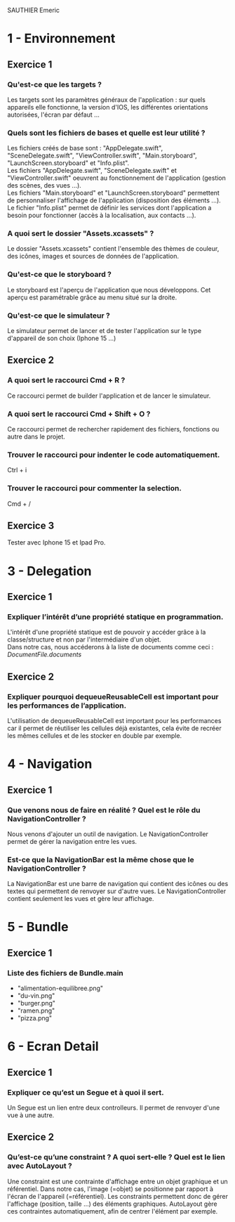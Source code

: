 SAUTHIER Emeric

# 1 - Environnement
## Exercice 1
### Qu'est-ce que les targets ?
Les targets sont les paramètres généraux de l'application : sur quels appareils elle fonctionne, la version d'IOS, les différentes orientations autorisées, l'écran par défaut ...

### Quels sont les fichiers de bases et quelle est leur utilité ?
Les fichiers créés de base sont : "AppDelegate.swift", "SceneDelegate.swift", "ViewController.swift", "Main.storyboard", "LaunchScreen.storyboard" et "Info.plist".  
Les fichiers "AppDelegate.swift", "SceneDelegate.swift" et "ViewController.swift" oeuvrent au fonctionnement de l'application (gestion des scènes, des vues ...).  
Les fichiers "Main.storyboard" et "LaunchScreen.storyboard" permettent de personnaliser l'affichage de l'application (disposition des éléments ...).  
Le fichier "Info.plist" permet de définir les services dont l'application a besoin pour fonctionner (accès à la localisation, aux contacts ...).  

### A quoi sert le dossier "Assets.xcassets" ?
Le dossier "Assets.xcassets" contient l'ensemble des thèmes de couleur, des icônes, images et sources de données de l'application.  

### Qu'est-ce que le storyboard ?
Le storyboard est l'aperçu de l'application que nous développons. Cet aperçu est paramétrable grâce au menu situé sur la droite.  

### Qu'est-ce que le simulateur ?
Le simulateur permet de lancer et de tester l'application sur le type d'appareil de son choix (Iphone 15 ...)

## Exercice 2
### A quoi sert le raccourci Cmd + R ?
Ce raccourci permet de builder l'application et de lancer le simulateur.

### A quoi sert le raccourci Cmd + Shift + O ?
Ce raccourci permet de rechercher rapidement des fichiers, fonctions ou autre dans le projet.

### Trouver le raccourci pour indenter le code automatiquement.
Ctrl + i

### Trouver le raccourci pour commenter la selection.
Cmd + /

## Exercice 3
Tester avec Iphone 15 et Ipad Pro.

# 3 - Delegation
## Exercice 1
### Expliquer l’intérêt d’une propriété statique en programmation.
L'intérêt d'une propriété statique est de pouvoir y accéder grâce à la classe/structure et non par l'intermédiaire d'un objet.  
Dans notre cas, nous accéderons à la liste de documents comme ceci : _DocumentFile.documents_

## Exercice 2
### Expliquer pourquoi dequeueReusableCell est important pour les performances de l’application.
L'utilisation de dequeueReusableCell est important pour les performances car il permet de réutiliser les cellules déjà existantes, cela évite de recréer les mêmes cellules et de les stocker en double par exemple.

# 4 - Navigation
## Exercice 1
### Que venons nous de faire en réalité ? Quel est le rôle du NavigationController ?
Nous venons d'ajouter un outil de navigation. Le NavigationController permet de gérer la navigation entre les vues.

### Est-ce que la NavigationBar est la même chose que le NavigationController ?
La NavigationBar est une barre de navigation qui contient des icônes ou des textes qui permettent de renvoyer sur d'autre vues. Le NavigationController contient seulement les vues et gère leur affichage.

# 5 - Bundle
## Exercice 1
### Liste des fichiers de Bundle.main
- "alimentation-equilibree.png"
- "du-vin.png"
- "burger.png"
- "ramen.png"
- "pizza.png"

# 6 - Ecran Detail
## Exercice 1
### Expliquer ce qu’est un Segue et à quoi il sert.
Un Segue est un lien entre deux controlleurs. Il permet de renvoyer d'une vue à une autre.

## Exercice 2
### Qu’est-ce qu’une constraint ? A quoi sert-elle ? Quel est le lien avec AutoLayout ?
Une constraint est une contrainte d'affichage entre un objet graphique et un référentiel. Dans notre cas, l'image (=objet) se positionne par rapport à l'écran de l'appareil (=référentiel).
Les constraints permettent donc de gérer l'affichage (position, taille ...) des éléments graphiques.
AutoLayout gère ces contraintes automatiquement, afin de centrer l'élément par exemple.

